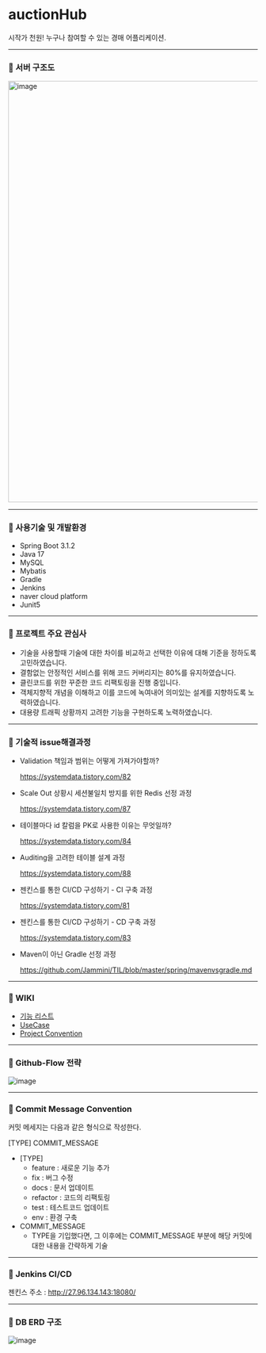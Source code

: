 # auctionHub

시작가 천원!  누구나 참여할 수 있는 경매 어플리케이션.

---
### 🚩 서버 구조도


<img width="850" alt="image" src="https://github.com/f-lab-edu/auctionHub/assets/59176149/e9109f28-0923-4423-8e2e-35ba9ecd1815">

---
### 🚩 사용기술 및 개발환경

- Spring Boot 3.1.2
- Java 17
- MySQL
- Mybatis
- Gradle
- Jenkins
- naver cloud platform
- Junit5

---
### 🚩 프로젝트 주요 관심사

- 기술을 사용할때 기술에 대한 차이를 비교하고 선택한 이유에 대해 기준을 정하도록 고민하였습니다.
- 결함없는 안정적인 서비스를 위해 코드 커버리지는 80%를 유지하였습니다.
- 클린코드를 위한 꾸준한 코드 리팩토링을 진행 중입니다.
- 객체지향적 개념을 이해하고 이를 코드에 녹여내어 의미있는 설계를 지향하도록 노력하였습니다.
- 대용량 트래픽 상황까지 고려한 기능을 구현하도록 노력하였습니다.

---
### 🚩 기술적 issue해결과정

- Validation 책임과 범위는 어떻게 가져가야할까?

    https://systemdata.tistory.com/82

- Scale Out 상황시 세션불일치 방지를 위한 Redis 선정 과정

    https://systemdata.tistory.com/87

- 테이블마다 id 칼럼을 PK로 사용한 이유는 무엇일까?

  https://systemdata.tistory.com/84

- Auditing을 고려한 테이블 설계 과정

  https://systemdata.tistory.com/88

- 젠킨스를 통한 CI/CD 구성하기 - CI 구축 과정

  https://systemdata.tistory.com/81

- 젠킨스를 통한 CI/CD 구성하기 - CD 구축 과정

  https://systemdata.tistory.com/83

- Maven이 아닌 Gradle 선정 과정
  
  https://github.com/Jammini/TIL/blob/master/spring/mavenvsgradle.md

---
### 🚩 WIKI

- [기능 리스트](https://github.com/f-lab-edu/auctionHub/wiki/Feature-List)
- [UseCase](https://github.com/f-lab-edu/auctionHub/wiki/Use-Case)
- [Project Convention](https://github.com/f-lab-edu/auctionHub/wiki/Project-Convention)

---
### 🚩 Github-Flow 전략

![image](https://github.com/f-lab-edu/auctionHub/assets/59176149/99c62317-3283-4dac-b472-d7d6f8d30b12)

---
### 🚩 Commit Message Convention

커밋 메세지는 다음과 같은 형식으로 작성한다.

[TYPE] COMMIT_MESSAGE

- [TYPE]
    - feature : 새로운 기능 추가
    - fix : 버그 수정
    - docs : 문서 업데이트
    - refactor : 코드의 리팩토링
    - test : 테스트코드 업데이트
    - env : 환경 구축
- COMMIT_MESSAGE
    - TYPE을 기입했다면, 그 이후에는 COMMIT_MESSAGE 부분에 해당 커밋에 대한 내용을 간략하게 기술

---
### 🚩 Jenkins CI/CD

젠킨스 주소 : http://27.96.134.143:18080/

---
### 🚩 DB ERD 구조

![image](https://github.com/f-lab-edu/auctionHub/assets/59176149/68f780dd-260c-4fe0-8501-24a0c79853a3)
